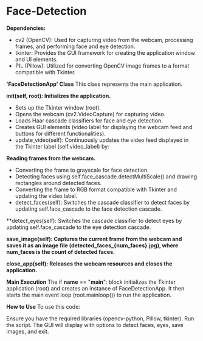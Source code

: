 # Face-Detection

**Dependencies:**

- cv2 (OpenCV): Used for capturing video from the webcam, processing frames, and performing face and eye detection.
- tkinter: Provides the GUI framework for creating the application window and UI elements.
- PIL (Pillow): Utilized for converting OpenCV image frames to a format compatible with Tkinter.

**'**FaceDetectionApp'** Class**
This class represents the main application.

**__init__(self, root): Initializes the application.**

- Sets up the Tkinter window (root).
- Opens the webcam (cv2.VideoCapture) for capturing video.
- Loads Haar cascade classifiers for face and eye detection.
- Creates GUI elements (video label for displaying the webcam feed and buttons for different functionalities).
- update_video(self): Continuously updates the video feed displayed in the Tkinter label (self.video_label) by:


**Reading frames from the webcam.**

- Converting the frame to grayscale for face detection.
- Detecting faces using self.face_cascade.detectMultiScale() and drawing rectangles around detected faces.
- Converting the frame to RGB format compatible with Tkinter and updating the video label.
- detect_faces(self): Switches the cascade classifier to detect faces by updating self.face_cascade to the face detection cascade.

**detect_eyes(self): Switches the cascade classifier to detect eyes by updating self.face_cascade to the eye detection cascade.

**save_image(self): Captures the current frame from the webcam and saves it as an image file (detected_faces_{num_faces}.jpg), where num_faces is the count of detected faces.**

**close_app(self): Releases the webcam resources and closes the application.**

**Main Execution**
The if __name__ == "__main__": block initializes the Tkinter application (root) and creates an instance of FaceDetectionApp. It then starts the main event loop (root.mainloop()) to run the application.

**How to Use**
To use this code:

Ensure you have the required libraries (opencv-python, Pillow, tkinter).
Run the script.
The GUI will display with options to detect faces, eyes, save images, and exit.
